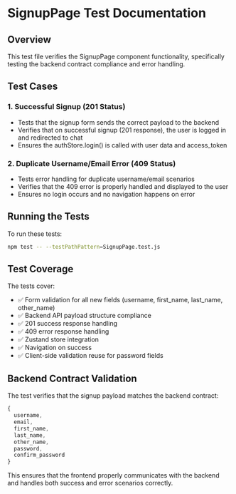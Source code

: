 # SignupPage Test Documentation

## Overview
This test file verifies the SignupPage component functionality, specifically testing the backend contract compliance and error handling.

## Test Cases

### 1. Successful Signup (201 Status)
- Tests that the signup form sends the correct payload to the backend
- Verifies that on successful signup (201 response), the user is logged in and redirected to chat
- Ensures the authStore.login() is called with user data and access_token

### 2. Duplicate Username/Email Error (409 Status)
- Tests error handling for duplicate username/email scenarios
- Verifies that the 409 error is properly handled and displayed to the user
- Ensures no login occurs and no navigation happens on error

## Running the Tests

To run these tests:

```bash
npm test -- --testPathPattern=SignupPage.test.js
```

## Test Coverage

The tests cover:
- ✅ Form validation for all new fields (username, first_name, last_name, other_name)
- ✅ Backend API payload structure compliance
- ✅ 201 success response handling
- ✅ 409 error response handling
- ✅ Zustand store integration
- ✅ Navigation on success
- ✅ Client-side validation reuse for password fields

## Backend Contract Validation

The test verifies that the signup payload matches the backend contract:
```javascript
{
  username,
  email,
  first_name,
  last_name,
  other_name,
  password,
  confirm_password
}
```

This ensures that the frontend properly communicates with the backend and handles both success and error scenarios correctly.
